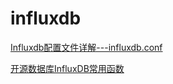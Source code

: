 # influxdb 

[Influxdb配置文件详解---influxdb.conf](https://www.cnblogs.com/guyeshanrenshiwoshifu/p/9188368.html)

[开源数据库InfluxDB常用函数](https://blog.csdn.net/weixin_36135773/article/details/78789443)

